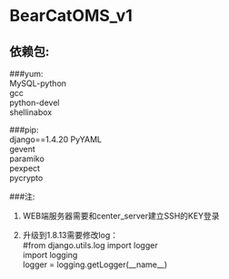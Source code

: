 # BearCatOMS_v1
## 依赖包:  
###yum:  
MySQL-python  
gcc  
python-devel  
shellinabox  

###pip:  
django==1.4.20
PyYAML  
gevent  
paramiko  
pexpect  
pycrypto  

###注:  
1. WEB端服务器需要和center_server建立SSH的KEY登录  

2. 升级到1.8.13需要修改log：  
\#from django.utils.log import logger  
import logging  
logger = logging.getLogger(\_\_name\_\_)  
